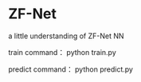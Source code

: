 # ZF-Net

a little understanding of ZF-Net NN

train command： python train.py

predict command： python predict.py

